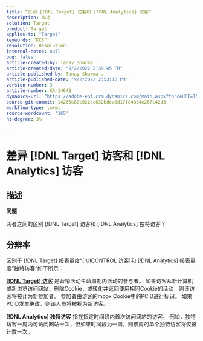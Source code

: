 ```yaml
---
title: “区别 [!DNL Target] 访客和 [!DNL Analytics] 访客”
description: 描述
solution: Target
product: Target
applies-to: "Target"
keywords: “KCS”
resolution: Resolution
internal-notes: null
bug: false
article-created-by: Tanay Sharma .
article-created-date: "9/2/2022 2:39:45 PM"
article-published-by: Tanay Sharma .
article-published-date: "9/2/2022 2:53:16 PM"
version-number: 3
article-number: KA-14641
dynamics-url: "https://adobe-ent.crm.dynamics.com/main.aspx?forceUCI=1&pagetype=entityrecord&etn=knowledgearticle&id=d7fa2510-cd2a-ed11-9db1-002248086735"
source-git-commit: 14265e80c022cc632bdca8d17f84834e267c42d3
workflow-type: tm+mt
source-wordcount: '165'
ht-degree: 3%

---
```


# 差异 [!DNL Target] 访客和 [!DNL Analytics] 访客

## 描述


<b>问题</b>

两者之间的区别 [!DNL Target] 访客和 [!DNL Analytics] 独特访客？


## 分辨率


区别于 [!DNL Target] 报表量度“[!UICONTROL 访客]和 [!DNL Analytics] 报表量度“独特访客”如下所示：

<u><b>[!DNL Target] 访客</b></u> 是营销活动生命周期内活动的参与者。 如果访客从新计算机或新浏览访问网站、删除Cookie，或转化并返回使用相同Cookie的活动，则该访客将被计为新参加者。 参加者由访客的mbox Cookie中的PCID进行标识。 如果PCID发生更改，则该人员将被视为新访客。

<b>[!DNL Analytics] 独特访客</b> 指在指定时间段内首次访问网站的访客。 例如，独特访客一周内可访问网站十次，但如果时间段为一周，则该周的单个独特访客将仅被计数一次。




